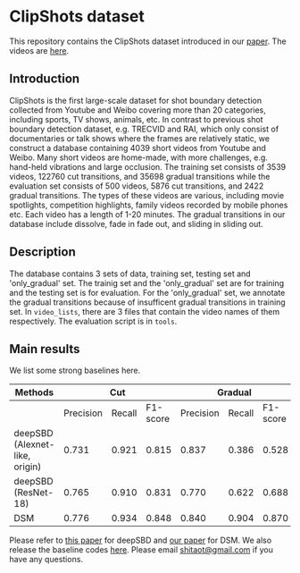 # ClipShots dataset
This repository contains the ClipShots dataset introduced in our [paper](https://arxiv.org/pdf/1808.04234.pdf). The videos are [here](https://pan.baidu.com/s/1J3fdQxPUtkMe6i8moCXZ0A).

## Introduction
ClipShots is the first large-scale dataset for shot boundary detection collected from Youtube and Weibo covering more than 20 categories, including sports, TV shows, animals, etc. In contrast to previous shot boundary detection dataset, e.g. TRECVID and RAI, which only consist of documentaries or talk shows where the frames are relatively static, we construct a database containing 4039 short videos from Youtube and Weibo. Many short videos are home-made, with more challenges, e.g. hand-held vibrations and large occlusion. The training set consists of 3539 videos, 122760 cut transitions, and 35698 gradual transitions while the evaluation set consists of 500 videos, 5876 cut transitions, and 2422 gradual transitions. The types of these videos are various, including movie spotlights, competition highlights, family videos recorded by mobile phones etc. Each video has a length of 1-20 minutes. The gradual transitions in our database include dissolve, fade in fade out, and sliding in sliding out.

## Description
The database contains 3 sets of data, training set, testing set and 'only_gradual' set. The trainig set and the 'only_gradual' set are for training and the testing set is for evaluation. For the 'only_gradual' set, we annotate the gradual transitions because of insufficent gradual transitions in training set. In `video_lists`, there are 3 files that contain the video names of them respectively. The evaluation script is in `tools`.

## Main results
We list some strong baselines here.
<table>
    <thead>
        <tr>
            <th>Methods</th>
            <th colspan=3>Cut</th>
            <th colspan=3>Gradual</th>
        </tr>
    </thead>
    <tbody>
        <tr>
            <td></td>
            <td>Precision</td>
            <td>Recall</td>
            <td>F1-score</td>
            <td>Precision</td>
            <td>Recall</td>
            <td>F1-score</td>
        </tr>
        <tr>
            <td>deepSBD (Alexnet-like, origin)</td>
            <td>0.731</td>
            <td>0.921</td>
            <td>0.815</td>
            <td>0.837</td>
            <td>0.386</td>
            <td>0.528</td>
        </tr>
        <tr>
            <td>deepSBD (ResNet-18)</td>
            <td>0.765</td>
            <td>0.910</td>
            <td>0.831</td>
            <td>0.770</td>
            <td>0.622</td>
            <td>0.688</td>
        </tr>
        <tr>
            <td>DSM</td>
            <td>0.776</td>
            <td>0.934</td>
            <td>0.848</td>
            <td>0.840</td>
            <td>0.904</td>
            <td>0.870</td>
        </tr>
    </tbody>
</table>

Please refer to [this paper](https://arxiv.org/pdf/1705.03281.pdf) for deepSBD and [our paper](https://arxiv.org/pdf/1808.04234.pdf) for DSM. We also release the baseline codes [here](https://github.com/Tangshitao/ClipShots_basline). Please email shitaot@gmail.com if you have any questions.
